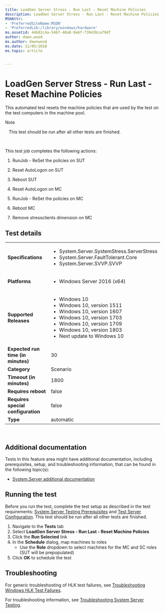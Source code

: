 ```yaml
---
title: LoadGen Server Stress - Run Last - Reset Machine Policies
description: LoadGen Server Stress - Run Last - Reset Machine Policies
MSHAttr:
- 'PreferredSiteName:MSDN'
- 'PreferredLib:/library/windows/hardware'
ms.assetid: 44b82c4a-5467-40a8-9a6f-f3943bca79df
author: dawn.wood
ms.author: dawnwood
ms.date: 11/05/2018
ms.topic: article


---
```


# <span id="p_hlk_test.8cb4f87c-d2a4-4d90-92a7-edd016ccdeac"></span>LoadGen Server Stress - Run Last - Reset Machine Policies


This automated test resets the machine policies that are used by the test on the test computers in the machine pool.

>[!NOTE]
>  
This test should be run after all other tests are finished.

 

This test job completes the following actions:

1.  RunJob - ReSet the policies on SUT

2.  Reset AutoLogon on SUT

3.  Reboot SUT

4.  Reset AutoLogon on MC

5.  RunJob - ReSet the policies on MC

6.  Reboot MC

7.  Remove stressclients dimension on MC

## Test details
|||
|---|---|
| **Specifications**  | <ul><li>System.Server.SystemStress.ServerStress</li><li>System.Server.FaultTolerant.Core</li><li>System.Server.SVVP.SVVP</li></ul> |  
| **Platforms**   | <ul><li>Windows Server 2016 (x64)</li></ul> |
| **Supported Releases** | <ul><li>Windows 10</li><li>Windows 10, version 1511</li><li>Windows 10, version 1607</li><li>Windows 10, version 1703</li><li>Windows 10, version 1709</li><li>Windows 10, version 1803</li><li>Next update to Windows 10</li></ul> |
|**Expected run time (in minutes)**| 30 |
|**Category**| Scenario |
|**Timeout (in minutes)**| 1800 |
|**Requires reboot**| false |
|**Requires special configuration**| false |
|**Type**| automatic |

 

## <span id="Additional_documentation"></span><span id="additional_documentation"></span><span id="ADDITIONAL_DOCUMENTATION"></span>Additional documentation


Tests in this feature area might have additional documentation, including prerequisites, setup, and troubleshooting information, that can be found in the following topic(s):

-   [System.Server additional documentation](system-server-additional-documentation.md)

## <span id="Running_the_test"></span><span id="running_the_test"></span><span id="RUNNING_THE_TEST"></span>Running the test


Before you run the test, complete the test setup as described in the test requirements: [System Server Testing Prerequisites](system-server-testing-prerequisites.md) and [Test Server Configuration](test-server-configuration.md). This test should be run after all other tests are finished.

1.  Navigate to the **Tests** tab
2.  Select **LoadGen Server Stress - Run Last - Reset Machine Policies**
3.  Click the **Run Selected** link
4.  In the **Schedule** dialog, map machines to roles
    -   Use the **Role** dropdown to select machines for the MC and SC roles (SUT will be prepopulated)
5.  Click **OK** to schedule the test

## <span id="Troubleshooting"></span><span id="troubleshooting"></span><span id="TROUBLESHOOTING"></span>Troubleshooting


For generic troubleshooting of HLK test failures, see [Troubleshooting Windows HLK Test Failures](..\user\troubleshooting-windows-hlk-test-failures.md).

For troubleshooting information, see [Troubleshooting System Server Testing](troubleshooting-system-server-testing.md).

 

 






